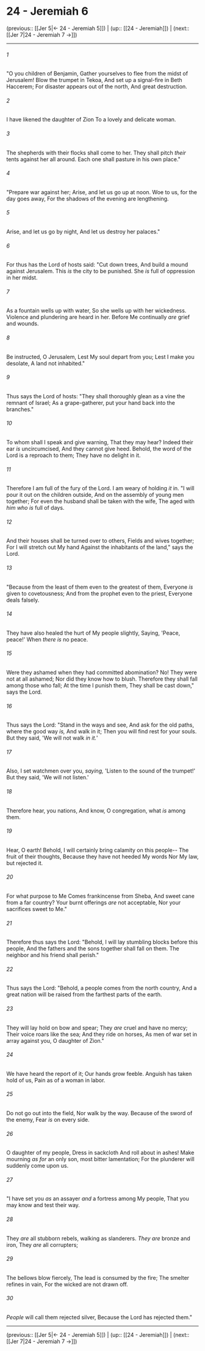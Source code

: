 # 24 - Jeremiah 6

(previous:: [[Jer 5|← 24 - Jeremiah 5]]) | (up:: [[24 - Jeremiah]]) | (next:: [[Jer 7|24 - Jeremiah 7 →]])

***


###### 1 
"O you children of Benjamin, Gather yourselves to flee from the midst of Jerusalem! Blow the trumpet in Tekoa, And set up a signal-fire in Beth Haccerem; For disaster appears out of the north, And great destruction. 

###### 2 
I have likened the daughter of Zion To a lovely and delicate woman. 

###### 3 
The shepherds with their flocks shall come to her. They shall pitch _their_ tents against her all around. Each one shall pasture in his own place." 

###### 4 
"Prepare war against her; Arise, and let us go up at noon. Woe to us, for the day goes away, For the shadows of the evening are lengthening. 

###### 5 
Arise, and let us go by night, And let us destroy her palaces." 

###### 6 
For thus has the Lord of hosts said: "Cut down trees, And build a mound against Jerusalem. This _is_ the city to be punished. She _is_ full of oppression in her midst. 

###### 7 
As a fountain wells up with water, So she wells up with her wickedness. Violence and plundering are heard in her. Before Me continually _are_ grief and wounds. 

###### 8 
Be instructed, O Jerusalem, Lest My soul depart from you; Lest I make you desolate, A land not inhabited." 

###### 9 
Thus says the Lord of hosts: "They shall thoroughly glean as a vine the remnant of Israel; As a grape-gatherer, put your hand back into the branches." 

###### 10 
To whom shall I speak and give warning, That they may hear? Indeed their ear _is_ uncircumcised, And they cannot give heed. Behold, the word of the Lord is a reproach to them; They have no delight in it. 

###### 11 
Therefore I am full of the fury of the Lord. I am weary of holding _it_ in. "I will pour it out on the children outside, And on the assembly of young men together; For even the husband shall be taken with the wife, The aged with _him who is_ full of days. 

###### 12 
And their houses shall be turned over to others, Fields and wives together; For I will stretch out My hand Against the inhabitants of the land," says the Lord. 

###### 13 
"Because from the least of them even to the greatest of them, Everyone _is_ given to covetousness; And from the prophet even to the priest, Everyone deals falsely. 

###### 14 
They have also healed the hurt of My people slightly, Saying, 'Peace, peace!' When _there is_ no peace. 

###### 15 
Were they ashamed when they had committed abomination? No! They were not at all ashamed; Nor did they know how to blush. Therefore they shall fall among those who fall; At the time I punish them, They shall be cast down," says the Lord. 

###### 16 
Thus says the Lord: "Stand in the ways and see, And ask for the old paths, where the good way _is,_ And walk in it; Then you will find rest for your souls. But they said, 'We will not walk _in it._' 

###### 17 
Also, I set watchmen over you, _saying,_ 'Listen to the sound of the trumpet!' But they said, 'We will not listen.' 

###### 18 
Therefore hear, you nations, And know, O congregation, what _is_ among them. 

###### 19 
Hear, O earth! Behold, I will certainly bring calamity on this people-- The fruit of their thoughts, Because they have not heeded My words Nor My law, but rejected it. 

###### 20 
For what purpose to Me Comes frankincense from Sheba, And sweet cane from a far country? Your burnt offerings _are_ not acceptable, Nor your sacrifices sweet to Me." 

###### 21 
Therefore thus says the Lord: "Behold, I will lay stumbling blocks before this people, And the fathers and the sons together shall fall on them. The neighbor and his friend shall perish." 

###### 22 
Thus says the Lord: "Behold, a people comes from the north country, And a great nation will be raised from the farthest parts of the earth. 

###### 23 
They will lay hold on bow and spear; They _are_ cruel and have no mercy; Their voice roars like the sea; And they ride on horses, As men of war set in array against you, O daughter of Zion." 

###### 24 
We have heard the report of it; Our hands grow feeble. Anguish has taken hold of us, Pain as of a woman in labor. 

###### 25 
Do not go out into the field, Nor walk by the way. Because of the sword of the enemy, Fear _is_ on every side. 

###### 26 
O daughter of my people, Dress in sackcloth And roll about in ashes! Make mourning _as for_ an only son, most bitter lamentation; For the plunderer will suddenly come upon us. 

###### 27 
"I have set you _as_ an assayer _and_ a fortress among My people, That you may know and test their way. 

###### 28 
They _are_ all stubborn rebels, walking as slanderers. _They are_ bronze and iron, They _are_ all corrupters; 

###### 29 
The bellows blow fiercely, The lead is consumed by the fire; The smelter refines in vain, For the wicked are not drawn off. 

###### 30 
_People_ will call them rejected silver, Because the Lord has rejected them."

***

(previous:: [[Jer 5|← 24 - Jeremiah 5]]) | (up:: [[24 - Jeremiah]]) | (next:: [[Jer 7|24 - Jeremiah 7 →]])
